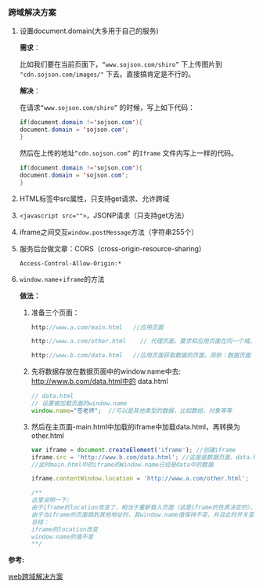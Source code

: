 ### 跨域解决方案

1. 设置document.domain(大多用于自己的服务)

   **需求**：

   比如我们要在当前页面下，`“www.sojson.com/shiro”` 下上传图片到 `"cdn.sojson.com/images/"` 下去。直接搞肯定是不行的。

   **解决**： 

   在请求`“www.sojson.com/shiro”` 的时候，写上如下代码：

   ```java
   if(document.domain !='sojson.com'){
   document.domain = 'sojson.com';
   }
   ```

   然后在上传的地址`“cdn.sojson.com”` 的`Iframe` 文件内写上一样的代码。

   ```java
   if(document.domain !='sojson.com'){
   document.domain = 'sojson.com';
   }
   ```

2. HTML标签中src属性，只支持get请求、允许跨域

3. `<javascript src="">`，JSONP请求（只支持get方法）

4. iframe之间交互`window.postMessage`方法（字符串255个）

5. 服务后台做文章：CORS（cross-origin-resource-sharing）

   `Access-Control-Allow-Origin:*`

6. `window.name`+`iframe`的方法

   **做法：**

   1. 准备三个页面：

      ```java
      http://www.a.com/main.html   //应用页面
      
      http://www.a.com/other.html    // 代理页面，要求和应用页面在同一个域。一般是一个空的html
      
      http://www.b.com/data.html   //应用页面获取数据的页面，简称：数据页面
      ```

   2. 先将数据存放在数据页面中的window.name中去: http://www.b.com/data.html中的 data.html

      ```javascript
      // data.html
      // 设置被加载页面的window.name
      window.name="苍老师";  //可以是其他类型的数据，比如数组，对象等等
      ```

   3. 然后在主页面-main.html中加载的iframe中加载data.html，再转换为other.html

      ```javascript
      var iframe = document.createElement('iframe'); //创建iframe
      iframe.src = 'http://www.b.com/data.html'; //这是是数据页面，data.html
      //此时main.html中的iframe的Window.name已经是data中的数据
      
      iframe.contentWindow.location = 'http://www.a.com/other.html';  //这里是代理页面 other.html
      
      /**
      这里说明一下:
      由于iframe的location改变了，相当于重新载入页面（这是iframe的性质决定的），于是重新执行loadfn方法。
      由于当iframe的页面跳到其他地址时，其window.name值保持不变，并且此时开关变量 state已经变为1,于是就可以获取到window.name值，也就达到了跨域访问的目的了。
      总结：
      iframe的location改变
      window.name的值不变
      **/
      
      ```


**参考:**

   [web跨域解决方案](https://www.cnblogs.com/smiler/p/5829621.html)




